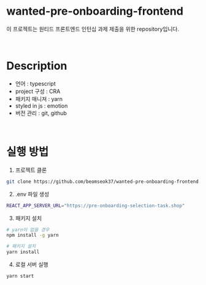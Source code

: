# wanted-pre-onboarding-frontend

이 프로젝트는 원티드 프론트엔드 인턴십 과제 제출을 위한 repository입니다.

<br />

# Description

- 언어 : typescript
- project 구성 : CRA
- 패키지 매니져 : yarn
- styled in js : emotion
- 버전 관리 : git, github

<br />

# 실행 방법

1. 프로젝트 클론

```bash
git clone https://github.com/beomseok37/wanted-pre-onboarding-frontend.git
```

2. .env 파일 생성

```bash
REACT_APP_SERVER_URL="https://pre-onboarding-selection-task.shop"
```

3. 패키지 설치

```bash
# yarn이 없을 경우
npm install -g yarn

# 패키지 설치
yarn install
```

4. 로컬 서버 실행

```bash
yarn start
```
